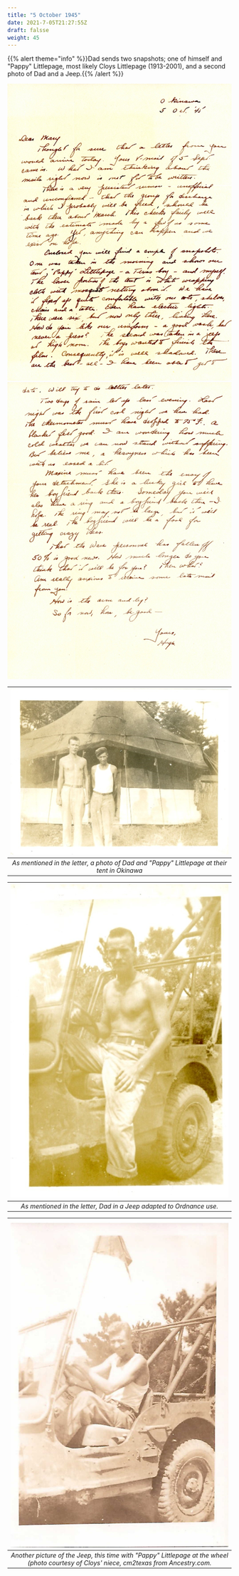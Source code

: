 ```yaml
---
title: "5 October 1945"
date: 2021-7-05T21:27:55Z
draft: falsse
weight: 45
---
```


{{% alert theme="info" %}}Dad sends two snapshots; one of himself and "Pappy" Littlepage, most likely Cloys Littlepage (1913-2001), and a second photo of Dad and a Jeep.{{% /alert %}}

![page 1](img145.jpg)
![page 2](img146.jpg)

| ![tent](Tent.jpg?height=400px)|
|:---:|
|*As mentioned in the letter, a photo of Dad and "Pappy" Littlepage at their tent in Okinawa*|

| ![HHLandJeep](Jeep.jpg?height=400px)|
|:---:|
|*As mentioned in the letter, Dad in a Jeep adapted to Ordnance use.*|


| ![CloysandJeep](LittlepageJeep.jpg?height=400px)|
|:---:|
|*Another picture of the Jeep, this time with "Pappy" Littlepage at the wheel (photo courtesy of Cloys' niece, cm2texas from Ancestry.com.*|

